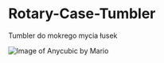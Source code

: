 # Rotary-Case-Tumbler
Tumbler do mokrego mycia łusek

![Image of Anycubic by Mario](https://github.com/mario73z/Rotary-Case-Tumbler/blob/main/INNE/20230219_141938449_iOS.heic)

